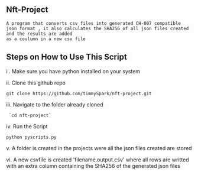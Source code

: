 ##  Nft-Project

    A program that converts csv files into generated CH-007 compatible json format , it also calculates the SHA256 of all json files created and the results are added
    as a coulumn in a new csv file 


##        Steps on How to Use This Script


i . Make sure you have python installed on your system
    
ii. Clone this github repo 

  `git clone https://github.com/timmySpark/nft-project.git`
  
iii. Navigate to the folder already cloned

     `cd nft-project`
     
iv.  Run the Script 

    python pyscripts.py
    
v. A folder is created in the projects were all the json files created are stored

vi. A new csvfile is created 'filename.output.csv' where all rows are writted with an extra column containing the SHA256 of the generated json files
    


